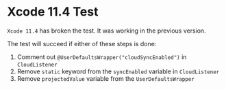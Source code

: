 # Xcode 11.4 Test

`Xcode 11.4` has broken the test. It was working in the previous version.

The test will succeed if either of these steps is done:
1. Comment out `@UserDefaultsWrapper("cloudSyncEnabled")` in `CloudListener`
2. Remove `static` keyword from the `syncEnabled` variable in `CloudListener`
3. Remove `projectedValue` variable from the `UserDefaultsWrapper` 
